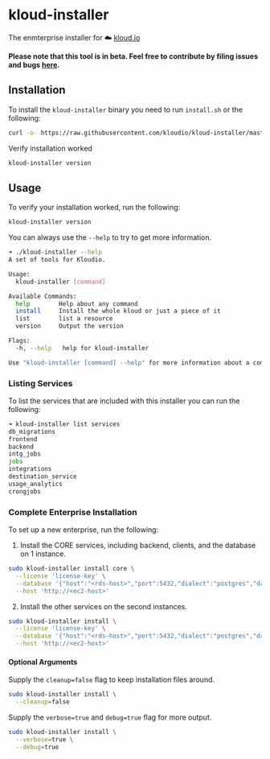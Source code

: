# kloud-installer
The enmterprise installer for :cloud: [kloud.io](https://kloud.io)

**Please note that this tool is in beta. Feel free to contribute by filing issues and bugs [here](https://github.com/Kloudio/kloud-installer/issues).**

## Installation
To install the `kloud-installer` binary you need to run `install.sh` or the following:

```bash
curl -o- https://raw.githubusercontent.com/kloudio/kloud-installer/master/install.sh | sudo sh
```

Verify installation worked
```bash
kloud-installer version
```

## Usage 
To verify your installation worked, run the following:
```bash
kloud-installer version
```

You can always use the `--help` to try to get more information.

```bash
➜ ./kloud-installer --help
A set of tools for Kloudio.

Usage:
  kloud-installer [command]

Available Commands:
  help        Help about any command
  install     Install the whole kloud or just a piece of it
  list        list a resource
  version     Output the version

Flags:
  -h, --help   help for kloud-installer

Use "kloud-installer [command] --help" for more information about a command.
```

### Listing Services
To list the services that are included with this installer you can run the following:
```bash
➜ kloud-installer list services
db_migrations
frontend
backend
intg_jobs
jobs
integrations
destination_service
usage_analytics
crongjobs
```

### Complete Enterprise Installation
To set up a new enterprise, run the following:

1. Install the CORE services, including backend, clients, and the database on 1 instance.
```sh
sudo kloud-installer install core \
  --license 'license-key' \
  --database '{"host":"<rds-host>","port":5432,"dialect":"postgres","database":"kloudio","username":"kloudio","password":"<rsd-password>"}' \
  --host 'http://<ec2-host>'
```

2. Install the other services on the second instances.
```sh
sudo kloud-installer install \
  --license 'license-key' \
  --database '{"host":"<rds-host>","port":5432,"dialect":"postgres","database":"kloudio","username":"kloudio","password":"<rsd-password>"}' \
  --host 'http://<ec2-host>'
```

#### Optional Arguments
Supply the `cleanup=false` flag to keep installation files around.
```sh
sudo kloud-installer install \
  --cleanup=false
```

Supply the `verbose=true` and `debug=true` flag for more output.
```sh
sudo kloud-installer install \
  --verbose=true \
  --debug=true
```
